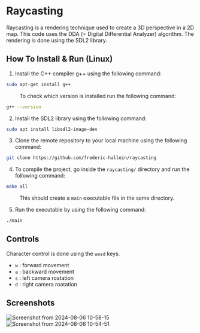 # Raycasting

Raycasting is a rendering technique used to create a 3D perspective in a 2D map. This code uses the DDA (= Digital Differential Analyzer) algorithm. 
The rendering is done using the SDL2 library.



## How To Install & Run (Linux)

1. Install the C++ compiler g++ using the following command:
```bash
sudo apt-get install g++
```

$~~~~~~~~$ To check which version is installed run the following command:
```bash
g++ --version
```

2. Install the SDL2 library using the following command:
```bash
sudo apt install libsdl2-image-dev
```

3. Clone the remote repository to your local machine using the following command:
```bash
git clone https://github.com/frederic-hallein/raycasting
```
4. To compile the project, go inside the `raycasting/` directory and run the following command: 
```bash
make all
``` 
$~~~~~~~~$ This should create a `main` executable file in the same directory. 

5. Run the executable by using the following command: 
```bash
./main
```

## Controls

Character control is done using the `wasd` keys. 
- `w` : forward movement
- `a` : backward movement
- `s` : left camera roatation 
- `d` : right camera roatation 



## Screenshots

![Screenshot from 2024-08-06 10-58-15](https://github.com/user-attachments/assets/0c51641c-91d9-4689-bb6f-89e4f097e154)
![Screenshot from 2024-08-06 10-54-51](https://github.com/user-attachments/assets/795943dc-c147-4a0f-be84-e4b21d48311e) 
